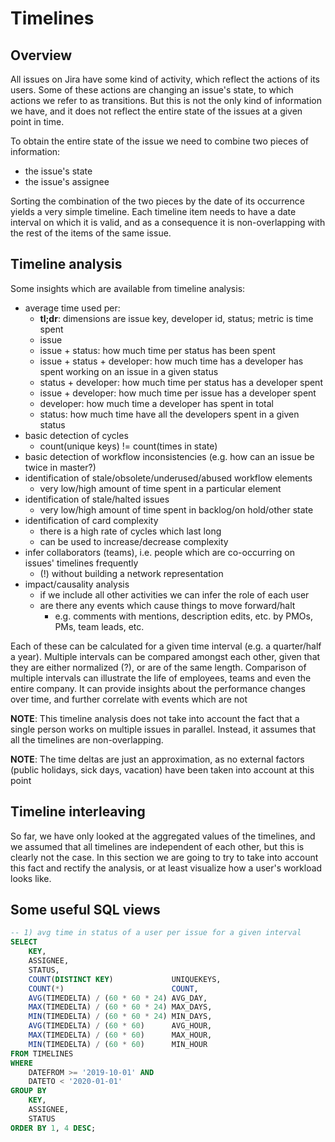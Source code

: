 # Timelines

## Overview  

All issues on Jira have some kind of activity, which reflect the actions of its users.
Some of these actions are changing an issue's state, to which actions we refer to as transitions.
But this is not the only kind of information we have, and it does not reflect 
the entire state of the issues at a given point in time.

To obtain the entire state of the issue we need to combine two pieces of information: 
- the issue's state
- the issue's assignee

Sorting the combination of the two pieces by the date of its occurrence yields a very simple timeline.
Each timeline item needs to have a date interval on which it is valid, and as a consequence it is
non-overlapping with the rest of the items of the same issue.

## Timeline analysis

Some insights which are available from timeline analysis:
- average time used per:
    - **tl;dr**: dimensions are issue key, developer id, status; metric is time spent  
    - issue
    - issue + status: how much time per status has been spent
    - issue + status + developer: how much time has a developer has spent working on an issue in a given status
    - status + developer: how much time per status has a developer spent
    - issue + developer: how much time per issue has a developer spent
    - developer: how much time a developer has spent in total
    - status: how much time have all the developers spent in a given status
- basic detection of cycles
    - count(unique keys) != count(times in state) 
- basic detection of workflow inconsistencies (e.g. how can an issue be twice in master?)
- identification of stale/obsolete/underused/abused workflow elements
    - very low/high amount of time spent in a particular element
- identification of stale/halted issues
    - very low/high amount of time spent in backlog/on hold/other state
- identification of card complexity
    - there is a high rate of cycles which last long
    - can be used to increase/decrease complexity
- infer collaborators (teams), i.e. people which are co-occurring on issues' timelines frequently
    - (!) without building a network representation
- impact/causality analysis
    - if we include all other activities we can infer the role of each user
    - are there any events which cause things to move forward/halt
        - e.g. comments with mentions, description edits, etc. by PMOs, PMs, team leads, etc. 

Each of these can be calculated for a given time interval (e.g. a quarter/half a year).
Multiple intervals can be compared amongst each other, given that they are either normalized (?), or are of the same length. 
Comparison of multiple intervals can illustrate the life of employees, teams and even the entire company.
It can provide insights about the performance changes over time, and further correlate with events which
are not 

**NOTE**: This timeline analysis does not take into account the fact that a single person works on multiple
issues in parallel. Instead, it assumes that all the timelines are non-overlapping.  

**NOTE**: The time deltas are just an approximation, as no external factors (public holidays, sick days, vacation)
have been taken into account at this point

## Timeline interleaving

So far, we have only looked at the aggregated values of the timelines, and we assumed
that all timelines are independent of each other, but this is clearly not the case.
In this section we are going to try to take into account this fact and rectify the analysis,
or at least visualize how a user's workload looks like.



## Some useful SQL views

```sql
-- 1) avg time in status of a user per issue for a given interval 
SELECT
    KEY,
    ASSIGNEE,
    STATUS,
    COUNT(DISTINCT KEY)             UNIQUEKEYS,
    COUNT(*)                        COUNT,
    AVG(TIMEDELTA) / (60 * 60 * 24) AVG_DAY,
    MAX(TIMEDELTA) / (60 * 60 * 24) MAX_DAYS,
    MIN(TIMEDELTA) / (60 * 60 * 24) MIN_DAYS,
    AVG(TIMEDELTA) / (60 * 60)      AVG_HOUR,
    MAX(TIMEDELTA) / (60 * 60)      MAX_HOUR,
    MIN(TIMEDELTA) / (60 * 60)      MIN_HOUR
FROM TIMELINES
WHERE
    DATEFROM >= '2019-10-01' AND
    DATETO < '2020-01-01'
GROUP BY
    KEY,
    ASSIGNEE,
    STATUS
ORDER BY 1, 4 DESC;
```
